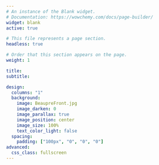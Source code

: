 ```yaml
---
# An instance of the Blank widget.
# Documentation: https://wowchemy.com/docs/page-builder/
widget: blank
active: true

# This file represents a page section.
headless: true

# Order that this section appears on the page.
weight: 1

title: 
subtitle:

design:
  columns: "1"
  background:
    image: BeaupreFront.jpg
    image_darken: 0
    image_parallax: true
    image_position: center
    image_size: 100%
    text_color_light: false
  spacing:
    padding: ["100px", "0", "0", "0"]
advanced:
  css_class: fullscreen
---
```

